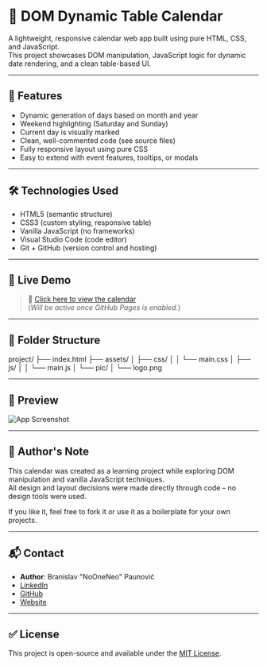 # 📆 DOM Dynamic Table Calendar

A lightweight, responsive calendar web app built using pure HTML, CSS, and JavaScript.  
This project showcases DOM manipulation, JavaScript logic for dynamic date rendering, and a clean table-based UI.

---

## 🚀 Features

- Dynamic generation of days based on month and year
- Weekend highlighting (Saturday and Sunday)
- Current day is visually marked
- Clean, well-commented code (see source files)
- Fully responsive layout using pure CSS
- Easy to extend with event features, tooltips, or modals

---

## 🛠️ Technologies Used

- HTML5 (semantic structure)
- CSS3 (custom styling, responsive table)
- Vanilla JavaScript (no frameworks)
- Visual Studio Code (code editor)
- Git + GitHub (version control and hosting)

---

## 🎯 Live Demo

> 🔗 [Click here to view the calendar](https://branislavpaunovic.github.io/dom_dynamic_table_calendar/)  
(*Will be active once GitHub Pages is enabled.*)

---

## 📂 Folder Structure

project/
├── index.html
├── assets/
│ ├── css/
│ │ └── main.css
│ ├── js/
│ │ └── main.js
│ └── pic/
│ └── logo.png


---

## 📸 Preview

![App Screenshot](https://github.com/branislavpaunovic/dom_dynamic_table_calendar/raw/main/assets/pic/screenshot.png)

---

## 🧠 Author's Note

This calendar was created as a learning project while exploring DOM manipulation and vanilla JavaScript techniques.  
All design and layout decisions were made directly through code – no design tools were used.

If you like it, feel free to fork it or use it as a boilerplate for your own projects.

---

## 📬 Contact

- **Author**: Branislav "NoOneNeo" Paunović  
- [LinkedIn](https://www.linkedin.com/in/branislav-paunovic-5ab79b302/)  
- [GitHub](https://github.com/branislavpaunovic)  
- [Website](https://nooneneo.com)

---

## ✅ License

This project is open-source and available under the [MIT License](LICENSE).
